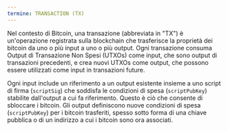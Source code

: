 ```yaml
---
termine: TRANSACTION (TX)
---
```


Nel contesto di Bitcoin, una transazione (abbreviata in "TX") è un'operazione registrata sulla blockchain che trasferisce la proprietà dei bitcoin da uno o più input a uno o più output. Ogni transazione consuma Output di Transazione Non Spesi (UTXOs) come input, che sono output di transazioni precedenti, e crea nuovi UTXOs come output, che possono essere utilizzati come input in transazioni future.

Ogni input include un riferimento a un output esistente insieme a uno script di firma (`scriptSig`) che soddisfa le condizioni di spesa (`scriptPubKey`) stabilite dall'output a cui fa riferimento. Questo è ciò che consente di sbloccare i bitcoin. Gli output definiscono nuove condizioni di spesa (`scriptPubKey`) per i bitcoin trasferiti, spesso sotto forma di una chiave pubblica o di un indirizzo a cui i bitcoin sono ora associati.